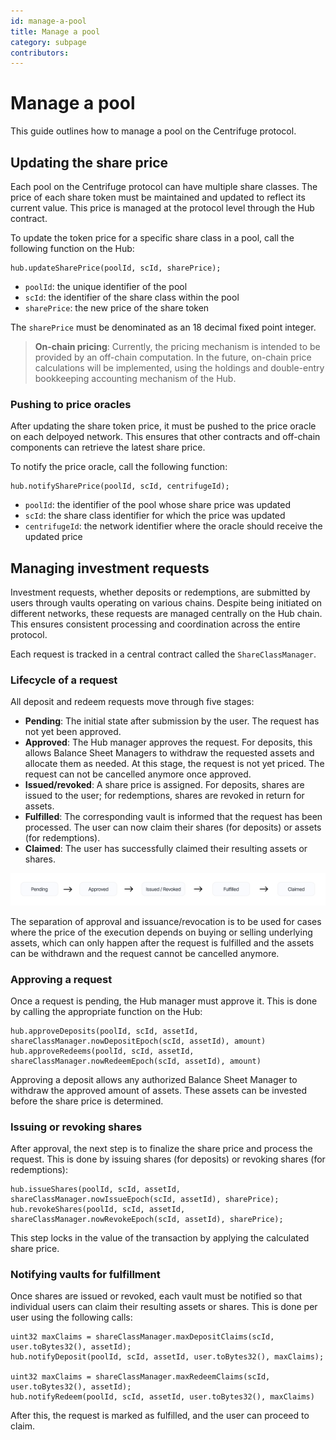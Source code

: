 ```yaml
---
id: manage-a-pool
title: Manage a pool
category: subpage
contributors: 
---
```


# Manage a pool

This guide outlines how to manage a pool on the Centrifuge protocol.

## Updating the share price

Each pool on the Centrifuge protocol can have multiple share classes. The price of each share token must be maintained and updated to reflect its current value. This price is managed at the protocol level through the Hub contract.

To update the token price for a specific share class in a pool, call the following function on the Hub:

```solidity
hub.updateSharePrice(poolId, scId, sharePrice);
```

* `poolId`: the unique identifier of the pool
* `scId`: the identifier of the share class within the pool
* `sharePrice`: the new price of the share token

The `sharePrice` must be denominated as an 18 decimal fixed point integer.

> **On-chain pricing**: Currently, the pricing mechanism is intended to be provided by an off-chain computation. In the future, on-chain price calculations will be implemented, using the holdings and double-entry bookkeeping accounting mechanism of the Hub.

### Pushing to price oracles

After updating the share token price, it must be pushed to the price oracle on each delpoyed network. This ensures that other contracts and off-chain components can retrieve the latest share price.

To notify the price oracle, call the following function:

```solidity
hub.notifySharePrice(poolId, scId, centrifugeId);
```

* `poolId`: the identifier of the pool whose share price was updated
* `scId`: the share class identifier for which the price was updated
* `centrifugeId`: the network identifier where the oracle should receive the updated price


## Managing investment requests

Investment requests, whether deposits or redemptions, are submitted by users through vaults operating on various chains. Despite being initiated on different networks, these requests are managed centrally on the Hub chain. This ensures consistent processing and coordination across the entire protocol.

Each request is tracked in a central contract called the `ShareClassManager`.

### Lifecycle of a request

All deposit and redeem requests move through five stages:

* **Pending**: The initial state after submission by the user. The request has not yet been approved.
* **Approved**: The Hub manager approves the request. For deposits, this allows Balance Sheet Managers to withdraw the requested assets and allocate them as needed. At this stage, the request is not yet priced. The request can not be cancelled anymore once approved.
* **Issued/revoked**: A share price is assigned. For deposits, shares are issued to the user; for redemptions, shares are revoked in return for assets.
* **Fulfilled**: The corresponding vault is informed that the request has been processed. The user can now claim their shares (for deposits) or assets (for redemptions).
* **Claimed**: The user has successfully claimed their resulting assets or shares.

![](./images/request-stages.png)

The separation of approval and issuance/revocation is to be used for cases where the price of the execution depends on buying or selling underlying assets, which can only happen after the request is fulfilled and the assets can be withdrawn and the request cannot be cancelled anymore.

### Approving a request

Once a request is pending, the Hub manager must approve it. This is done by calling the appropriate function on the Hub:

```solidity
hub.approveDeposits(poolId, scId, assetId, shareClassManager.nowDepositEpoch(scId, assetId), amount)
hub.approveRedeems(poolId, scId, assetId, shareClassManager.nowRedeemEpoch(scId, assetId), amount)
```

Approving a deposit allows any authorized Balance Sheet Manager to withdraw the approved amount of assets. These assets can be invested before the share price is determined.

### Issuing or revoking shares

After approval, the next step is to finalize the share price and process the request. This is done by issuing shares (for deposits) or revoking shares (for redemptions):

```solidity
hub.issueShares(poolId, scId, assetId, shareClassManager.nowIssueEpoch(scId, assetId), sharePrice);
hub.revokeShares(poolId, scId, assetId, shareClassManager.nowRevokeEpoch(scId, assetId), sharePrice);
```

This step locks in the value of the transaction by applying the calculated share price.

### Notifying vaults for fulfillment

Once shares are issued or revoked, each vault must be notified so that individual users can claim their resulting assets or shares. This is done per user using the following calls:

```solidity
uint32 maxClaims = shareClassManager.maxDepositClaims(scId, user.toBytes32(), assetId);
hub.notifyDeposit(poolId, scId, assetId, user.toBytes32(), maxClaims);

uint32 maxClaims = shareClassManager.maxRedeemClaims(scId, user.toBytes32(), assetId);
hub.notifyRedeem(poolId, scId, assetId, user.toBytes32(), maxClaims)
```

After this, the request is marked as fulfilled, and the user can proceed to claim.
